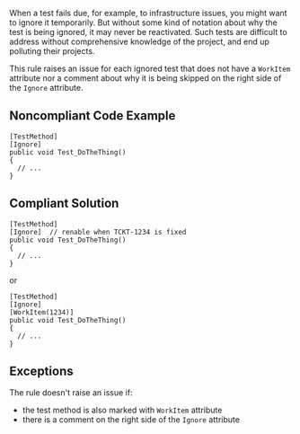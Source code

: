 
When a test fails due, for example, to infrastructure issues, you might want to ignore it temporarily. But without some kind of notation about why the test is being ignored, it may never be reactivated. Such tests are difficult to address without comprehensive knowledge of the project, and end up polluting their projects.

This rule raises an issue for each ignored test that does not have a `WorkItem` attribute nor a comment about why it is being skipped on the right side of the `Ignore` attribute.

## Noncompliant Code Example


    [TestMethod]
    [Ignore]
    public void Test_DoTheThing()
    {
      // ...
    }


## Compliant Solution


    [TestMethod]
    [Ignore]  // renable when TCKT-1234 is fixed
    public void Test_DoTheThing()
    {
      // ...
    }


or


    [TestMethod]
    [Ignore]
    [WorkItem(1234)]
    public void Test_DoTheThing()
    {
      // ...
    }


## Exceptions

The rule doesn't raise an issue if:

- the test method is also marked with `WorkItem` attribute
- there is a comment on the right side of the `Ignore` attribute

